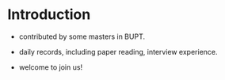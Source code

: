 # Introduction
* contributed by some masters in BUPT.

* daily records, including paper reading, interview experience.

* welcome to join us!
